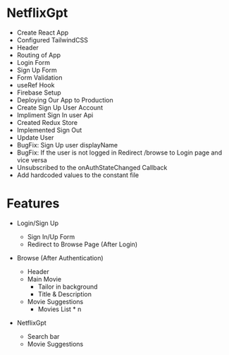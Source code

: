 # NetflixGpt

- Create React App
- Configured TailwindCSS
- Header
- Routing of App
- Login Form
- Sign Up Form
- Form Validation 
- useRef Hook
- Firebase Setup
- Deploying Our App to Production
- Create Sign Up User Account
- Impliment Sign In user Api
- Created Redux Store
- Implemented Sign Out
- Update User
- BugFix: Sign Up user displayName
- BugFix: If the user is not logged in Redirect /browse to Login page and vice versa
- Unsubscribed to the onAuthStateChanged Callback
- Add hardcoded values to the constant file 


# Features

- Login/Sign Up
    - Sign In/Up Form
    - Redirect to Browse Page (After Login)

- Browse (After Authentication)
    - Header
    - Main Movie
        - Tailor in background
        - Title & Description
    - Movie Suggestions
        - Movies List * n

- NetflixGpt 
    - Search bar
    - Movie Suggestions

